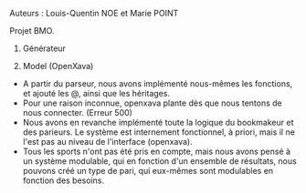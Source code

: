 Auteurs : Louis-Quentin NOE et Marie POINT

Projet BMO.

1. Générateur



2. Model (OpenXava)
- A partir du parseur, nous avons implémenté nous-mêmes les fonctions, et ajouté les @, ainsi que les héritages.
- Pour une raison inconnue, openxava plante dès que nous tentons de nous connecter. (Erreur 500)
- Nous avons en revanche implémenté toute la logique du bookmakeur et des parieurs. Le système est internement fonctionnel, à priori,
mais il ne l'est pas au niveau de l'interface (openxava).
- Tous les sports n'ont pas été pris en compte, mais nous avons pensé à un système modulable, qui en fonction d'un ensemble de résultats,
nous pouvons créé un type de pari, qui eux-mêmes sont modulables en fonction des besoins.
